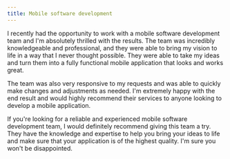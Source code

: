 ```yaml
---
title: Mobile software development
---
```


I recently had the opportunity to work with a mobile software development team and I'm absolutely thrilled with the results. The team was incredibly knowledgeable and professional, and they were able to bring my vision to life in a way that I never thought possible. They were able to take my ideas and turn them into a fully functional mobile application that looks and works great.

The team was also very responsive to my requests and was able to quickly make changes and adjustments as needed. I'm extremely happy with the end result and would highly recommend their services to anyone looking to develop a mobile application.

If you're looking for a reliable and experienced mobile software development team, I would definitely recommend giving this team a try. They have the knowledge and expertise to help you bring your ideas to life and make sure that your application is of the highest quality. I'm sure you won't be disappointed.